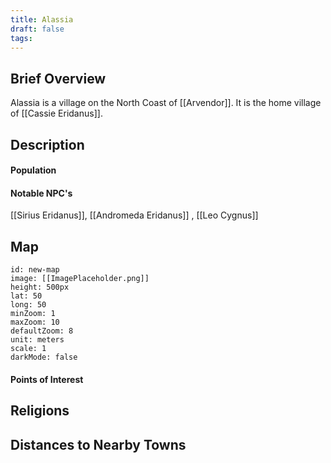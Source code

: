 ```yaml
---
title: Alassia
draft: false
tags:
---
```

## Brief Overview 
Alassia is a village on the North Coast of [[Arvendor]].  It is the home village of [[Cassie Eridanus]].
## Description

#### Population

#### Notable NPC's
[[Sirius Eridanus]], [[Andromeda Eridanus]] , [[Leo Cygnus]] 
## Map
```leaflet 
id: new-map 
image: [[ImagePlaceholder.png]] 
height: 500px 
lat: 50 
long: 50 
minZoom: 1 
maxZoom: 10 
defaultZoom: 8
unit: meters 
scale: 1 
darkMode: false
```
#### Points of Interest 

## Religions

## Distances to Nearby Towns



